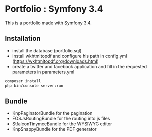 Portfolio : Symfony 3.4
========================

This is a portfolio made with Symfony 3.4.

Installation
---------

- install the database (portfolio.sql)
- install wkhtmltopdf and configure his path in config.yml (https://wkhtmltopdf.org/downloads.html)
- create a twitter and facebook application and fill in the requested parameters in parameters.yml
```bash
composer install
php bin/console server:run
```

Bundle
---------

- KnpPaginatorBundle for the pagination
- FOSJsRoutingBundle for the routing into js files
- StfalconTinymceBundle for the WYSIWYG editor
- KnpSnappyBundle for the PDF generator
